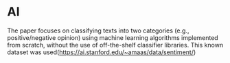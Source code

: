 # AI
The paper focuses on classifying texts into two categories (e.g., positive/negative opinion) using machine learning algorithms implemented from scratch, without the use of off-the-shelf classifier libraries.  This known dataset was used(https://ai.stanford.edu/~amaas/data/sentiment/)
